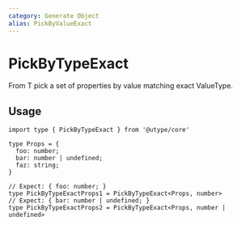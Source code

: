 ```yaml
---
category: Generate Object
alias: PickByValueExact
---
```


# PickByTypeExact

<TypeInfo category="Generate Object" :alias="['PickByValueExact']" />

From T pick a set of properties by value matching exact ValueType.

## Usage

```ts{9,11} twoslash
import type { PickByTypeExact } from '@utype/core'

type Props = {
  foo: number;
  bar: number | undefined;
  faz: string;
}

// Expect: { foo: number; }
type PickByTypeExactProps1 = PickByTypeExact<Props, number>
// Expect: { bar: number | undefined; }
type PickByTypeExactProps2 = PickByTypeExact<Props, number | undefined>
```
